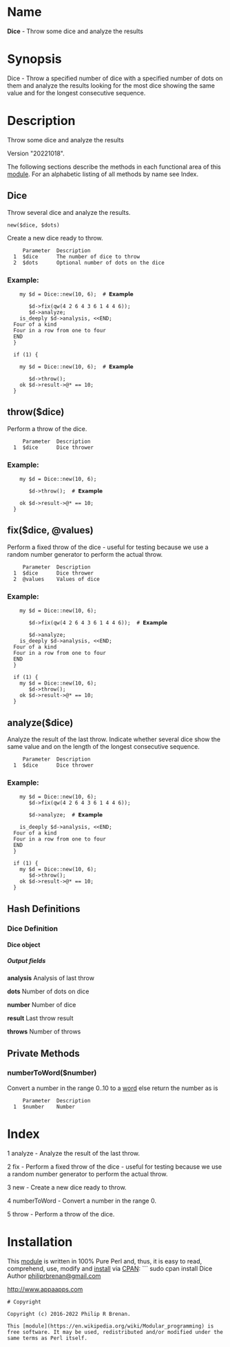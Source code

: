 # Name

__Dice__ - Throw some dice and analyze the results

# Synopsis

Dice - Throw a specified number of dice with a specified number of dots on them and analyze the results looking for the most dice showing the same value and for the longest consecutive sequence.

# Description

Throw some dice and analyze the results

Version "20221018".

The following sections describe the methods in each functional area of this [module](https://en.wikipedia.org/wiki/Modular_programming). For an alphabetic listing of all methods by name see Index.

## Dice
Throw several dice and analyze the results.

```
new($dice, $dots)
```
Create a new dice ready to throw.

```
     Parameter  Description
  1  $dice      The number of dice to throw
  2  $dots      Optional number of dots on the dice
```

### Example:

```
    my $d = Dice::new(10, 6);  # 𝗘𝘅𝗮𝗺𝗽𝗹𝗲

       $d->fix(qw(4 2 6 4 3 6 1 4 4 6));
       $d->analyze;
    is_deeply $d->analysis, <<END;
  Four of a kind
  Four in a row from one to four
  END
  }

  if (1) {

    my $d = Dice::new(10, 6);  # 𝗘𝘅𝗮𝗺𝗽𝗹𝗲

       $d->throw();
    ok $d->result->@* == 10;
  }
```

## throw($dice)

Perform a throw of the dice.

```
     Parameter  Description
  1  $dice      Dice thrower
```

### Example:

```
    my $d = Dice::new(10, 6);

       $d->throw();  # 𝗘𝘅𝗮𝗺𝗽𝗹𝗲

    ok $d->result->@* == 10;
  }
```

## fix($dice, @values)

Perform a fixed throw of the dice - useful for testing because we use a random number generator to perform the actual throw.

```
     Parameter  Description
  1  $dice      Dice thrower
  2  @values    Values of dice
```

### Example:

```
    my $d = Dice::new(10, 6);

       $d->fix(qw(4 2 6 4 3 6 1 4 4 6));  # 𝗘𝘅𝗮𝗺𝗽𝗹𝗲

       $d->analyze;
    is_deeply $d->analysis, <<END;
  Four of a kind
  Four in a row from one to four
  END
  }

  if (1) {
    my $d = Dice::new(10, 6);
       $d->throw();
    ok $d->result->@* == 10;
  }
```

## analyze($dice)

Analyze the result of the last throw. Indicate whether several dice show the same value and on the length of the longest consecutive sequence.

```
     Parameter  Description
  1  $dice      Dice thrower
```
### Example:

```
    my $d = Dice::new(10, 6);
       $d->fix(qw(4 2 6 4 3 6 1 4 4 6));

       $d->analyze;  # 𝗘𝘅𝗮𝗺𝗽𝗹𝗲

    is_deeply $d->analysis, <<END;
  Four of a kind
  Four in a row from one to four
  END
  }

  if (1) {
    my $d = Dice::new(10, 6);
       $d->throw();
    ok $d->result->@* == 10;
  }
```

## Hash Definitions
### Dice Definition
#### Dice object

##### Output fields
__analysis__
Analysis of last throw

__dots__
Number of dots on dice

__number__
Number of dice

__result__
Last throw result

__throws__
Number of throws

## Private Methods

### numberToWord($number)

Convert a number in the range 0..10 to a [word](https://en.wikipedia.org/wiki/Doc_(computing)) else return the number as is
```
     Parameter  Description
  1  $number    Number
```

# Index
1 analyze - Analyze the result of the last throw.

2 fix - Perform a fixed throw of the dice - useful for testing because we use a random number generator to perform the actual throw.

3 new - Create a new dice ready to throw.

4 numberToWord - Convert a number in the range 0.

5 throw - Perform a throw of the dice.

# Installation
This [module](https://en.wikipedia.org/wiki/Modular_programming) is written in 100% Pure Perl and, thus, it is easy to read, comprehend, use, modify and [install](https://en.wikipedia.org/wiki/Installation_(computer_programs)) via [CPAN](https://metacpan.org/author/PRBRENAN): ```
  sudo cpan install Dice
Author
philiprbrenan@gmail.com

http://www.appaapps.com
```
# Copyright

Copyright (c) 2016-2022 Philip R Brenan.

This [module](https://en.wikipedia.org/wiki/Modular_programming) is free software. It may be used, redistributed and/or modified under the same terms as Perl itself.
